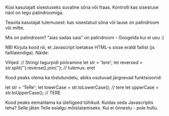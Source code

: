 Küsi kasutajalt sisestuseks suvaline sõna või fraas.
Kontrolli kas sisestuse näol on tegu palindroomiga. 

Teavita kasutajat tulemusest: kas sisestatud sõna või lause on palindroom või mitte.

Mis on palindroom? "aias sadas saia" on palindroom - Googelda kui ei usu :)

NB!
Kirjuta kood nii, et Javascript loetakse HTML-s sisse eraldi failist (js faililaiendiga).
Näide: <script src="myscript.js"></script>

Vihjed:
// Stringi tagurpidi pööramine
let str = 'tere';
let reversed = str.split('').reverse().join(''); // tulemus: eret

Kood peaks olema ka tõstutundetu, abiks osutuvad järgnevad funktsioonid:

let str = 'TeRe';
let lowerCase = str.toLowerCase(); // tere
let upperCase = str.toUpperCase(); // TERE
 
Kood peaks eemaldama ka üleliigsed tühikud. Kuidas seda Javascriptis teha? Selle jätan Teile esialgu mõistatamiseks. Kui ei õnnestu - pole hullu.
